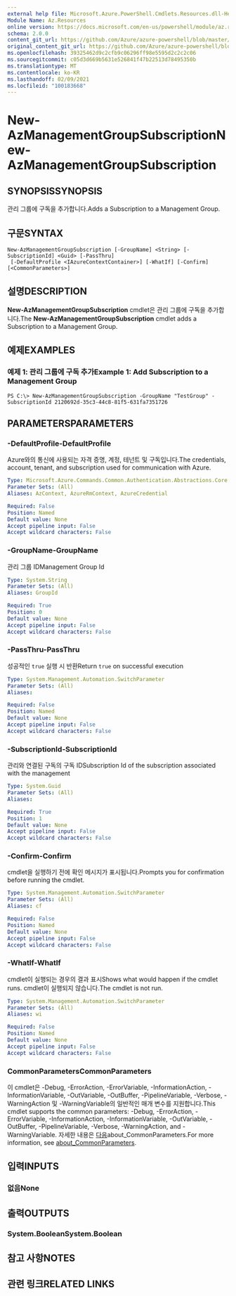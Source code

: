 ```yaml
---
external help file: Microsoft.Azure.PowerShell.Cmdlets.Resources.dll-Help.xml
Module Name: Az.Resources
online version: https://docs.microsoft.com/en-us/powershell/module/az.resources/new-azmanagementgroupsubscription/
schema: 2.0.0
content_git_url: https://github.com/Azure/azure-powershell/blob/master/src/Resources/Resources/help/New-AzManagementGroupSubscription.md
original_content_git_url: https://github.com/Azure/azure-powershell/blob/master/src/Resources/Resources/help/New-AzManagementGroupSubscription.md
ms.openlocfilehash: 39325462d9c2cfb9c06296ff98e5595d2c2c2c06
ms.sourcegitcommit: c05d3d669b5631e526841f47b22513d78495350b
ms.translationtype: MT
ms.contentlocale: ko-KR
ms.lasthandoff: 02/09/2021
ms.locfileid: "100183668"
---
```

# <span data-ttu-id="08ba0-101">New-AzManagementGroupSubscription</span><span class="sxs-lookup"><span data-stu-id="08ba0-101">New-AzManagementGroupSubscription</span></span>

## <span data-ttu-id="08ba0-102">SYNOPSIS</span><span class="sxs-lookup"><span data-stu-id="08ba0-102">SYNOPSIS</span></span>
<span data-ttu-id="08ba0-103">관리 그룹에 구독을 추가합니다.</span><span class="sxs-lookup"><span data-stu-id="08ba0-103">Adds a Subscription to a Management Group.</span></span>

## <span data-ttu-id="08ba0-104">구문</span><span class="sxs-lookup"><span data-stu-id="08ba0-104">SYNTAX</span></span>

```
New-AzManagementGroupSubscription [-GroupName] <String> [-SubscriptionId] <Guid> [-PassThru]
 [-DefaultProfile <IAzureContextContainer>] [-WhatIf] [-Confirm] [<CommonParameters>]
```

## <span data-ttu-id="08ba0-105">설명</span><span class="sxs-lookup"><span data-stu-id="08ba0-105">DESCRIPTION</span></span>
<span data-ttu-id="08ba0-106">**New-AzManagementGroupSubscription** cmdlet은 관리 그룹에 구독을 추가합니다.</span><span class="sxs-lookup"><span data-stu-id="08ba0-106">The **New-AzManagementGroupSubscription** cmdlet adds a Subscription to a Management Group.</span></span>

## <span data-ttu-id="08ba0-107">예제</span><span class="sxs-lookup"><span data-stu-id="08ba0-107">EXAMPLES</span></span>

### <span data-ttu-id="08ba0-108">예제 1: 관리 그룹에 구독 추가</span><span class="sxs-lookup"><span data-stu-id="08ba0-108">Example 1: Add Subscription to a Management Group</span></span>
```
PS C:\> New-AzManagementGroupSubscription -GroupName "TestGroup" -SubscriptionId 2120692d-35c3-44c8-81f5-631fa7351726
```

## <span data-ttu-id="08ba0-109">PARAMETERS</span><span class="sxs-lookup"><span data-stu-id="08ba0-109">PARAMETERS</span></span>

### <span data-ttu-id="08ba0-110">-DefaultProfile</span><span class="sxs-lookup"><span data-stu-id="08ba0-110">-DefaultProfile</span></span>
<span data-ttu-id="08ba0-111">Azure와의 통신에 사용되는 자격 증명, 계정, 테넌트 및 구독입니다.</span><span class="sxs-lookup"><span data-stu-id="08ba0-111">The credentials, account, tenant, and subscription used for communication with Azure.</span></span>

```yaml
Type: Microsoft.Azure.Commands.Common.Authentication.Abstractions.Core.IAzureContextContainer
Parameter Sets: (All)
Aliases: AzContext, AzureRmContext, AzureCredential

Required: False
Position: Named
Default value: None
Accept pipeline input: False
Accept wildcard characters: False
```

### <span data-ttu-id="08ba0-112">-GroupName</span><span class="sxs-lookup"><span data-stu-id="08ba0-112">-GroupName</span></span>
<span data-ttu-id="08ba0-113">관리 그룹 ID</span><span class="sxs-lookup"><span data-stu-id="08ba0-113">Management Group Id</span></span>

```yaml
Type: System.String
Parameter Sets: (All)
Aliases: GroupId

Required: True
Position: 0
Default value: None
Accept pipeline input: False
Accept wildcard characters: False
```

### <span data-ttu-id="08ba0-114">-PassThru</span><span class="sxs-lookup"><span data-stu-id="08ba0-114">-PassThru</span></span>
<span data-ttu-id="08ba0-115">성공적인 `true` 실행 시 반환</span><span class="sxs-lookup"><span data-stu-id="08ba0-115">Return `true` on successful execution</span></span>

```yaml
Type: System.Management.Automation.SwitchParameter
Parameter Sets: (All)
Aliases:

Required: False
Position: Named
Default value: None
Accept pipeline input: False
Accept wildcard characters: False
```

### <span data-ttu-id="08ba0-116">-SubscriptionId</span><span class="sxs-lookup"><span data-stu-id="08ba0-116">-SubscriptionId</span></span>
<span data-ttu-id="08ba0-117">관리와 연결된 구독의 구독 ID</span><span class="sxs-lookup"><span data-stu-id="08ba0-117">Subscription Id of the subscription associated with the management</span></span>

```yaml
Type: System.Guid
Parameter Sets: (All)
Aliases:

Required: True
Position: 1
Default value: None
Accept pipeline input: False
Accept wildcard characters: False
```

### <span data-ttu-id="08ba0-118">-Confirm</span><span class="sxs-lookup"><span data-stu-id="08ba0-118">-Confirm</span></span>
<span data-ttu-id="08ba0-119">cmdlet을 실행하기 전에 확인 메시지가 표시됩니다.</span><span class="sxs-lookup"><span data-stu-id="08ba0-119">Prompts you for confirmation before running the cmdlet.</span></span>

```yaml
Type: System.Management.Automation.SwitchParameter
Parameter Sets: (All)
Aliases: cf

Required: False
Position: Named
Default value: None
Accept pipeline input: False
Accept wildcard characters: False
```

### <span data-ttu-id="08ba0-120">-WhatIf</span><span class="sxs-lookup"><span data-stu-id="08ba0-120">-WhatIf</span></span>
<span data-ttu-id="08ba0-121">cmdlet이 실행되는 경우의 결과 표시</span><span class="sxs-lookup"><span data-stu-id="08ba0-121">Shows what would happen if the cmdlet runs.</span></span>
<span data-ttu-id="08ba0-122">cmdlet이 실행되지 않습니다.</span><span class="sxs-lookup"><span data-stu-id="08ba0-122">The cmdlet is not run.</span></span>

```yaml
Type: System.Management.Automation.SwitchParameter
Parameter Sets: (All)
Aliases: wi

Required: False
Position: Named
Default value: None
Accept pipeline input: False
Accept wildcard characters: False
```

### <span data-ttu-id="08ba0-123">CommonParameters</span><span class="sxs-lookup"><span data-stu-id="08ba0-123">CommonParameters</span></span>
<span data-ttu-id="08ba0-124">이 cmdlet은 -Debug, -ErrorAction, -ErrorVariable, -InformationAction, -InformationVariable, -OutVariable, -OutBuffer, -PipelineVariable, -Verbose, -WarningAction 및 -WarningVariable의 일반적인 매개 변수를 지원합니다.</span><span class="sxs-lookup"><span data-stu-id="08ba0-124">This cmdlet supports the common parameters: -Debug, -ErrorAction, -ErrorVariable, -InformationAction, -InformationVariable, -OutVariable, -OutBuffer, -PipelineVariable, -Verbose, -WarningAction, and -WarningVariable.</span></span> <span data-ttu-id="08ba0-125">자세한 내용은 [다음](http://go.microsoft.com/fwlink/?LinkID=113216)about_CommonParameters.</span><span class="sxs-lookup"><span data-stu-id="08ba0-125">For more information, see [about_CommonParameters](http://go.microsoft.com/fwlink/?LinkID=113216).</span></span>

## <span data-ttu-id="08ba0-126">입력</span><span class="sxs-lookup"><span data-stu-id="08ba0-126">INPUTS</span></span>

### <span data-ttu-id="08ba0-127">없음</span><span class="sxs-lookup"><span data-stu-id="08ba0-127">None</span></span>

## <span data-ttu-id="08ba0-128">출력</span><span class="sxs-lookup"><span data-stu-id="08ba0-128">OUTPUTS</span></span>

### <span data-ttu-id="08ba0-129">System.Boolean</span><span class="sxs-lookup"><span data-stu-id="08ba0-129">System.Boolean</span></span>

## <span data-ttu-id="08ba0-130">참고 사항</span><span class="sxs-lookup"><span data-stu-id="08ba0-130">NOTES</span></span>

## <span data-ttu-id="08ba0-131">관련 링크</span><span class="sxs-lookup"><span data-stu-id="08ba0-131">RELATED LINKS</span></span>
